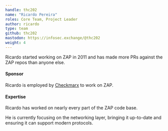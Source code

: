 ```yaml
---
handle: thc202
name: "Ricardo Pereira"
roles: Core Team, Project Leader
author: ricardo
type: team
github: thc202
mastodon: https://infosec.exchange/@thc202
weight: 4
---
```

Ricardo started working on ZAP in 2011 and has made more PRs against the ZAP repos than anyone else.

#### Sponsor

Ricardo is employed by [Checkmarx](https://checkmarx.com/) to work on ZAP.

#### Expertise

Ricardo has worked on nearly every part of the ZAP code base.

He is currently focusing on the networking layer, bringing it up-to-date and ensuring it can support modern protocols.
